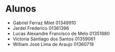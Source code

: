 # Alunos

* Gabriel Ferraz Milet	01349910
* Jardel Frederico	01361396
* Lucas Alexandre Francisco de Melo	01351880
* Victoria Santiago dos Santos	01359061
* William José Lima de Araujo	01360719
